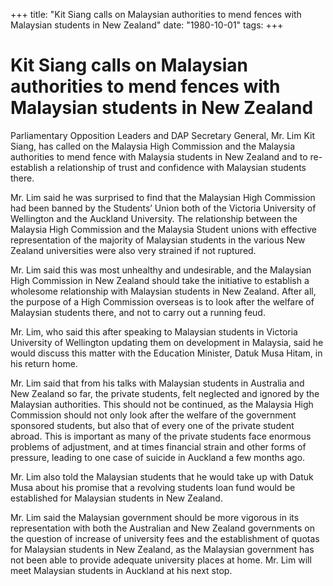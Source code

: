 +++ 
title: "Kit Siang calls on Malaysian authorities to mend fences with Malaysian students in New Zealand"
date: "1980-10-01"
tags:
+++

# Kit Siang calls on Malaysian authorities to mend fences with Malaysian students in New Zealand

Parliamentary Opposition Leaders and DAP Secretary General, Mr. Lim Kit Siang, has called on the Malaysia High Commission and the Malaysia authorities to mend fence with Malaysia students in New Zealand and to re-establish a relationship of trust and confidence with Malaysian students there.

Mr. Lim said he was surprised to find that the Malaysian High Commission had been banned by the Students’ Union both of the Victoria University of Wellington and the Auckland University. The relationship between the Malaysia High Commission and the Malaysia Student unions with effective representation of the majority of Malaysian students in the various New Zealand universities were also very strained if not ruptured.</u>

Mr. Lim said this was most unhealthy and undesirable, and the Malaysian High Commission in New Zealand should take the initiative to establish a wholesome relationship with Malaysian students in New Zealand. After all, the purpose of a High Commission overseas is to look after the welfare of Malaysian students there, and not to carry out a running feud.

Mr. Lim, who said this after speaking to Malaysian students in Victoria University of Wellington updating them on development in Malaysia, said he would discuss this matter with the Education Minister, Datuk Musa Hitam, in his return home.

Mr. Lim said that from his talks with Malaysian students in Australia and New Zealand so far, the private students, felt neglected and ignored by the Malaysian authorities. This should not be continued, as the Malaysia High Commission should not only look after the welfare of the government sponsored students, but also that of every one of the private student abroad. This is important as many of the private students face enormous problems of adjustment, and at times financial strain and other forms of pressure, leading to one case of suicide in Auckland a few months ago.

Mr. Lim also told the Malaysian students that he would take up with Datuk Musa about his promise that a revolving students loan fund would be established for Malaysian students in New Zealand.

Mr. Lim said the Malaysian government should be more vigorous in its representation with both the Australian and New Zealand governments on the question of increase of university fees and the establishment of quotas for Malaysian students in New Zealand, as the Malaysian government has not been able to provide adequate university places at home. Mr. Lim will meet Malaysian students in Auckland at his next stop.
 
